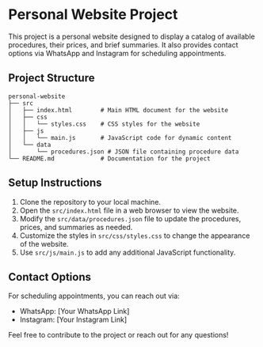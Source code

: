 # Personal Website Project

This project is a personal website designed to display a catalog of available procedures, their prices, and brief summaries. It also provides contact options via WhatsApp and Instagram for scheduling appointments.

## Project Structure

```
personal-website
├── src
│   ├── index.html        # Main HTML document for the website
│   ├── css
│   │   └── styles.css    # CSS styles for the website
│   ├── js
│   │   └── main.js       # JavaScript code for dynamic content
│   └── data
│       └── procedures.json # JSON file containing procedure data
└── README.md             # Documentation for the project
```

## Setup Instructions

1. Clone the repository to your local machine.
2. Open the `src/index.html` file in a web browser to view the website.
3. Modify the `src/data/procedures.json` file to update the procedures, prices, and summaries as needed.
4. Customize the styles in `src/css/styles.css` to change the appearance of the website.
5. Use `src/js/main.js` to add any additional JavaScript functionality.

## Contact Options

For scheduling appointments, you can reach out via:

- WhatsApp: [Your WhatsApp Link]
- Instagram: [Your Instagram Link]

Feel free to contribute to the project or reach out for any questions!